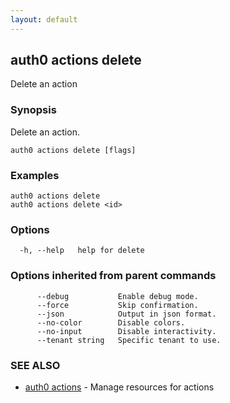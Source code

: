 ```yaml
---
layout: default
---
```

## auth0 actions delete

Delete an action

### Synopsis

Delete an action.

```
auth0 actions delete [flags]
```

### Examples

```
auth0 actions delete 
auth0 actions delete <id>
```

### Options

```
  -h, --help   help for delete
```

### Options inherited from parent commands

```
      --debug           Enable debug mode.
      --force           Skip confirmation.
      --json            Output in json format.
      --no-color        Disable colors.
      --no-input        Disable interactivity.
      --tenant string   Specific tenant to use.
```

### SEE ALSO

* [auth0 actions](auth0_actions.md)	 - Manage resources for actions

